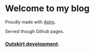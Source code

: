 # Welcome to my blog

Proudly made with [Astro](https://astro.build).

Served though Github pages.

### [Outskirt development](https://fcalo.com).
